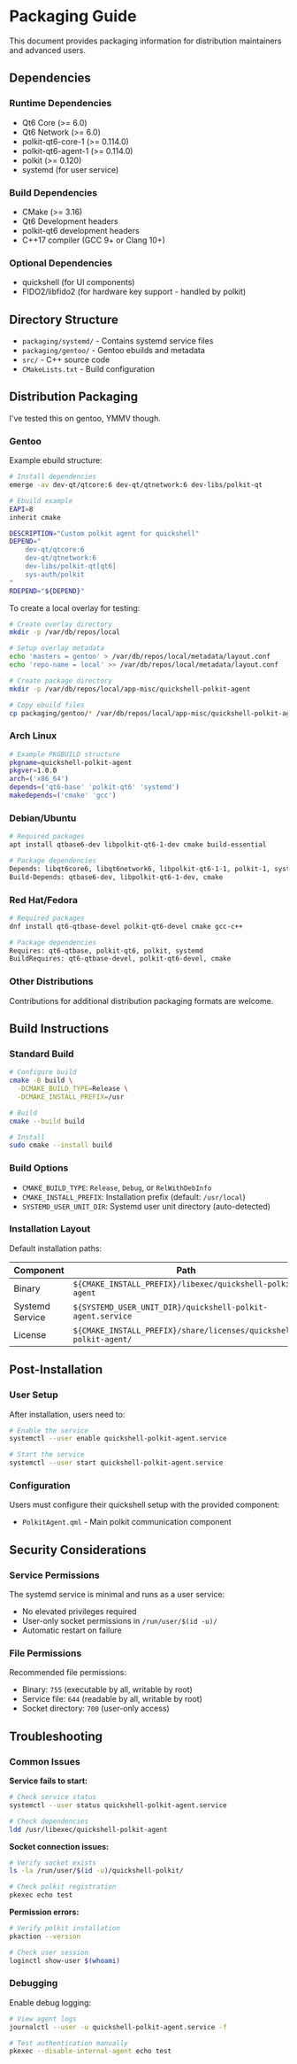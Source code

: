 # Packaging Guide

This document provides packaging information for distribution maintainers and advanced users.

## Dependencies

### Runtime Dependencies
- Qt6 Core (>= 6.0)
- Qt6 Network (>= 6.0) 
- polkit-qt6-core-1 (>= 0.114.0)
- polkit-qt6-agent-1 (>= 0.114.0)
- polkit (>= 0.120)
- systemd (for user service)

### Build Dependencies
- CMake (>= 3.16)
- Qt6 Development headers
- polkit-qt6 development headers
- C++17 compiler (GCC 9+ or Clang 10+)

### Optional Dependencies
- quickshell (for UI components)
- FIDO2/libfido2 (for hardware key support - handled by polkit)

## Directory Structure

- `packaging/systemd/` - Contains systemd service files
- `packaging/gentoo/` - Gentoo ebuilds and metadata
- `src/` - C++ source code
- `CMakeLists.txt` - Build configuration

## Distribution Packaging

I've tested this on gentoo, YMMV though. 

### Gentoo

Example ebuild structure:

```bash
# Install dependencies
emerge -av dev-qt/qtcore:6 dev-qt/qtnetwork:6 dev-libs/polkit-qt

# Ebuild example
EAPI=8
inherit cmake

DESCRIPTION="Custom polkit agent for quickshell"
DEPEND="
    dev-qt/qtcore:6
    dev-qt/qtnetwork:6  
    dev-libs/polkit-qt[qt6]
    sys-auth/polkit
"
RDEPEND="${DEPEND}"
```

To create a local overlay for testing:

```bash
# Create overlay directory
mkdir -p /var/db/repos/local

# Setup overlay metadata
echo 'masters = gentoo' > /var/db/repos/local/metadata/layout.conf
echo 'repo-name = local' >> /var/db/repos/local/metadata/layout.conf

# Create package directory
mkdir -p /var/db/repos/local/app-misc/quickshell-polkit-agent

# Copy ebuild files
cp packaging/gentoo/* /var/db/repos/local/app-misc/quickshell-polkit-agent/
```

### Arch Linux

```bash
# Example PKGBUILD structure
pkgname=quickshell-polkit-agent
pkgver=1.0.0
arch=('x86_64')
depends=('qt6-base' 'polkit-qt6' 'systemd')
makedepends=('cmake' 'gcc')
```

### Debian/Ubuntu

```bash
# Required packages
apt install qtbase6-dev libpolkit-qt6-1-dev cmake build-essential

# Package dependencies
Depends: libqt6core6, libqt6network6, libpolkit-qt6-1-1, polkit-1, systemd
Build-Depends: qtbase6-dev, libpolkit-qt6-1-dev, cmake
```

### Red Hat/Fedora

```bash
# Required packages  
dnf install qt6-qtbase-devel polkit-qt6-devel cmake gcc-c++

# Package dependencies
Requires: qt6-qtbase, polkit-qt6, polkit, systemd
BuildRequires: qt6-qtbase-devel, polkit-qt6-devel, cmake
```

### Other Distributions

Contributions for additional distribution packaging formats are welcome.

## Build Instructions

### Standard Build

```bash
# Configure build
cmake -B build \
  -DCMAKE_BUILD_TYPE=Release \
  -DCMAKE_INSTALL_PREFIX=/usr

# Build
cmake --build build

# Install
sudo cmake --install build
```

### Build Options

- `CMAKE_BUILD_TYPE`: `Release`, `Debug`, or `RelWithDebInfo`
- `CMAKE_INSTALL_PREFIX`: Installation prefix (default: `/usr/local`)
- `SYSTEMD_USER_UNIT_DIR`: Systemd user unit directory (auto-detected)

### Installation Layout

Default installation paths:

| Component | Path |
|-----------|------|
| Binary | `${CMAKE_INSTALL_PREFIX}/libexec/quickshell-polkit-agent` |
| Systemd Service | `${SYSTEMD_USER_UNIT_DIR}/quickshell-polkit-agent.service` |
| License | `${CMAKE_INSTALL_PREFIX}/share/licenses/quickshell-polkit-agent/` |

## Post-Installation

### User Setup

After installation, users need to:

```bash
# Enable the service
systemctl --user enable quickshell-polkit-agent.service

# Start the service
systemctl --user start quickshell-polkit-agent.service
```

### Configuration

Users must configure their quickshell setup with the provided component:
- `PolkitAgent.qml` - Main polkit communication component

## Security Considerations

### Service Permissions

The systemd service is minimal and runs as a user service:
- No elevated privileges required
- User-only socket permissions in `/run/user/$(id -u)/`
- Automatic restart on failure

### File Permissions

Recommended file permissions:
- Binary: `755` (executable by all, writable by root)
- Service file: `644` (readable by all, writable by root)
- Socket directory: `700` (user-only access)

## Troubleshooting

### Common Issues

**Service fails to start:**
```bash
# Check service status
systemctl --user status quickshell-polkit-agent.service

# Check dependencies
ldd /usr/libexec/quickshell-polkit-agent
```

**Socket connection issues:**
```bash
# Verify socket exists
ls -la /run/user/$(id -u)/quickshell-polkit/

# Check polkit registration
pkexec echo test
```

**Permission errors:**
```bash
# Verify polkit installation
pkaction --version

# Check user session
loginctl show-user $(whoami)
```

### Debugging

Enable debug logging:
```bash
# View agent logs
journalctl --user -u quickshell-polkit-agent.service -f

# Test authentication manually
pkexec --disable-internal-agent echo test
```
